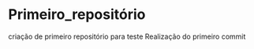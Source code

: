 # Primeiro_repositório
 criação de primeiro repositório para teste
    Realização do primeiro commit
    